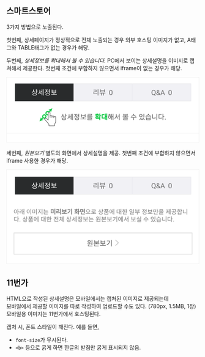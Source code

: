 ## 스마트스토어

3가지 방법으로 노출된다. 

첫번째, 상세페이지가 정상적으로 전체 노출되는 경우
외부 호스팅 이미지가 없고, A태그와 TABLE태그가 없는 경우가 해당.

두번째, *상세정보를 확대해서 볼 수 있습니다.*
PC에서 보이는 상세설명을 이미지로 캡쳐해서 제공한다.
첫번째 조건에 부합하지 않으면서 iframe이 없는 경우가 해당.

![](../imgs/네이버%20모바일%20상세설명%20확대.png)

세번째, *원본보기*
별도의 화면에서 상세설명을 제공.
첫번째 조건에 부합하지 않으면서 iframe 사용한 경우가 해당.

![](../imgs/네이버%20모바일%20상세설명%20원본보기.png)




## 11번가

HTML으로 작성된 상세설명은 모바일에서는 캡처된 이미지로 제공되는데  
모바일에서 제공할 이미지를 따로 작성하여 업로드할 수도 있다. (780px, 1.5MB, 1장)  
모바일용 이미지는 11번가에서 호스팅된다.  

캡처 시, 폰트 스타일이 깨진다. 예를 들면,  
- `font-size`가 무시된다.  
- `<b>` 등으로 굵게 하면 한글의 받침만 굵게 표시되지 않음.  